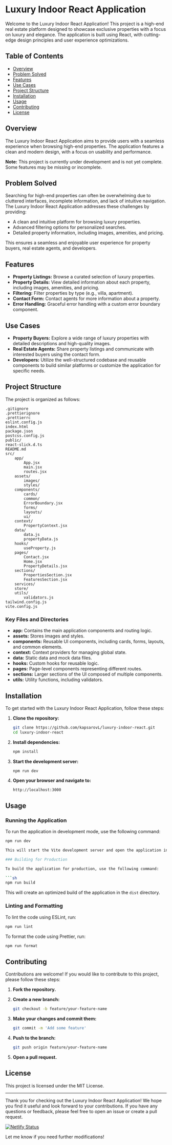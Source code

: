 # Luxury Indoor React Application

Welcome to the Luxury Indoor React Application! This project is a high-end real estate platform designed to showcase exclusive properties with a focus on luxury and elegance. The application is built using React, with cutting-edge design principles and user experience optimizations.

## Table of Contents

- [Overview](#overview)
- [Problem Solved](#problem-solved)
- [Features](#features)
- [Use Cases](#use-cases)
- [Project Structure](#project-structure)
- [Installation](#installation)
- [Usage](#usage)
- [Contributing](#contributing)
- [License](#license)

## Overview

The Luxury Indoor React Application aims to provide users with a seamless experience when browsing high-end properties. The application features a clean and modern design, with a focus on usability and performance.

**Note:** This project is currently under development and is not yet complete. Some features may be missing or incomplete.

## Problem Solved

Searching for high-end properties can often be overwhelming due to cluttered interfaces, incomplete information, and lack of intuitive navigation. The Luxury Indoor React Application addresses these challenges by providing:
- A clean and intuitive platform for browsing luxury properties.
- Advanced filtering options for personalized searches.
- Detailed property information, including images, amenities, and pricing.

This ensures a seamless and enjoyable user experience for property buyers, real estate agents, and developers.

## Features

- **Property Listings:** Browse a curated selection of luxury properties.
- **Property Details:** View detailed information about each property, including images, amenities, and pricing.
- **Filtering:** Filter properties by type (e.g., villa, apartment).
- **Contact Form:** Contact agents for more information about a property.
- **Error Handling:** Graceful error handling with a custom error boundary component.

## Use Cases

- **Property Buyers:** Explore a wide range of luxury properties with detailed descriptions and high-quality images.
- **Real Estate Agents:** Share property listings and communicate with interested buyers using the contact form.
- **Developers:** Utilize the well-structured codebase and reusable components to build similar platforms or customize the application for specific needs.


## Project Structure

The project is organized as follows:
```
.gitignore
.prettierignore
.prettierrc
eslint.config.js
index.html
package.json
postcss.config.js
public/
react-slick.d.ts
README.md
src/
	app/
		App.jsx
		main.jsx
		routes.jsx
	assets/
		images/
		styles/
	components/
		cards/
		common/
		ErrorBoundary.jsx
		forms/
		layouts/
		ui/
	context/
		PropertyContext.jsx
	data/
		data.js
		propertyData.js
	hooks/
		useProperty.js
	pages/
		Contact.jsx
		Home.jsx
		PropertyDetails.jsx
	sections/
		PropertiesSection.jsx
		FeaturesSection.jsx
	services/
	store/
	utils/
		validators.js
tailwind.config.js
vite.config.js
```

### Key Files and Directories

- **app:** Contains the main application components and routing logic.
- **assets:** Stores images and styles.
- **components:** Reusable UI components, including cards, forms, layouts, and common elements.
- **context:** Context providers for managing global state.
- **data:** Static data and mock data files.
- **hooks:** Custom hooks for reusable logic.
- **pages:** Page-level components representing different routes.
- **sections:** Larger sections of the UI composed of multiple components.
- **utils:** Utility functions, including validators.

## Installation

To get started with the Luxury Indoor React Application, follow these steps:

1. **Clone the repository:**

    ```sh
    git clone https://github.com/kapsarovL/luxury-indoor-react.git
    cd luxury-indoor-react
    ```

2. **Install dependencies:**

    ```sh
    npm install
    ```

3. **Start the development server:**

    ```sh
    npm run dev
    ```

4. **Open your browser and navigate to:**

    ```
    http://localhost:3000
    ```

## Usage

### Running the Application

To run the application in development mode, use the following command:

```sh
npm run dev

This will start the Vite development server and open the application in your default browser.

### Building for Production

To build the application for production, use the following command:

```sh
npm run build
```

This will create an optimized build of the application in the `dist` directory.

### Linting and Formatting

To lint the code using ESLint, run:

```sh
npm run lint
```

To format the code using Prettier, run:

```sh
npm run format
```

## Contributing

Contributions are welcome! If you would like to contribute to this project, please follow these steps:

1. **Fork the repository.**
2. **Create a new branch:**

   ```sh
   git checkout -b feature/your-feature-name
   ```

3. **Make your changes and commit them:**

   ```sh
   git commit -m 'Add some feature'
   ```

4. **Push to the branch:**

   ```sh
   git push origin feature/your-feature-name
   ```

5. **Open a pull request.**

## License

This project is licensed under the MIT License.

---

Thank you for checking out the Luxury Indoor React Application! We hope you find it useful and look forward to your contributions. If you have any questions or feedback, please feel free to open an issue or create a pull request.

[![Netlify Status](https://api.netlify.com/api/v1/badges/ad51f3fa-ae9f-45f4-930e-c24c9ef06b20/deploy-status)](https://app.netlify.com/sites/luxury-indoor-estate/deploys)


Let me know if you need further modifications!
